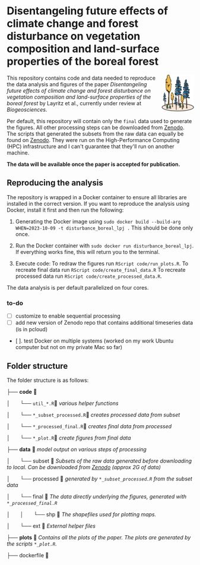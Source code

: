 # Disentangeling future effects of climate change and forest disturbance on vegetation composition and land-surface properties of the boreal forest 

<img align="right" src="figures/github_viz.png" style="width: 17%;">

This repository contains code and data needed to reproduce the data analysis and figures of the paper *Disentangeling future effects of climate change and forest disturbance on vegetation composition and land-surface properties of the boreal forest* by Layritz et al., currently under review at *Biogeosciences*.

Per default, this repository will contain only the `final` data used to generate the figures. All other processing steps can be downloaded from [Zenodo](https://zenodo.org/records/10619524). The  scripts that generated the subsets from the raw data can equally be found on [Zenodo](https://zenodo.org/records/10619524). They were run on the High-Performance Computing (HPC) infrastructure and I can't guarantee that they'll run on another machine.

**The data will be available once the paper is accepted for publication.**

## Reproducing the analysis

The repository is wrapped in a Docker container to ensure all libraries are installed in the correct version. If you want to reproduce the analysis using Docker, install it first and then run the following:

1. Generating the Docker image using `sudo docker build --build-arg WHEN=2023-10-09 -t disturbance_boreal_lpj .` This should be done only once.

2. Run the Docker container with `sudo docker run disturbance_boreal_lpj`. If everything works fine, this will return you to the terminal.

3. Execute code: To redraw the figures run `RScript code/run_plots.R`. To recreate final data run `RScript code/create_final_data.R` To recreate processed data run `RScript code/create_processed_data.R`. 

The data analysis is per default parallelized on four cores. 

### to-do

- [ ]  customize to enable sequential processing
- [ ]  add new version of Zenodo repo that contains additional timeseries data (is in pcloud)
- [ ]. test Docker on multiple systems (worked on my work Ubuntu computer but not on my private Mac so far)

## Folder structure

The folder structure is as follows:

├── **code** &#x1F4C1;

│&nbsp; &nbsp; &nbsp; &nbsp;└──  `util_*.R`&#x1F4C4; *various helper functions*

│&nbsp; &nbsp; &nbsp; &nbsp;└──  `*_subset_processed.R`&#x1F4C4; *creates processed data from subset*

│&nbsp; &nbsp; &nbsp; &nbsp;└──  `*_processed_final.R`&#x1F4C4; *creates final data from processed*

│&nbsp; &nbsp; &nbsp; &nbsp;└──  `*_plot.R`&#x1F4C4; *create figures from final data*

├── **data** &#x1F4C1;  *model output on various steps of processing*
  
│&nbsp; &nbsp; &nbsp; &nbsp;└── subset &#x1F4C1;  *Subsets of the raw data generated before downloading to local. Can be downloaded from [Zenodo](https://zenodo.org/records/10619524) (approx 2G of data)*
  
│&nbsp; &nbsp; &nbsp; &nbsp;└── processed &#x1F4C1; *generated by `*_subset_processed.R` from the subset data*
  
│&nbsp; &nbsp; &nbsp; &nbsp;└── final &#x1F4C1;  *The data directly underlying the figures, generated with  `*_processed_final.R`*

│&nbsp; &nbsp; &nbsp; &nbsp;│&nbsp; &nbsp; &nbsp; &nbsp;└── shp &#x1F4C1; *The shapefiles used for plotting maps.*

│&nbsp; &nbsp; &nbsp; &nbsp;└── ext &#x1F4C1;  *External helper files*
  
├── **plots** &#x1F4C1; *Contains all the plots of the paper. The plots are generated by the scripts `*_plot.R`.*

├── dockerfile &#x1F4C4;
 


  
